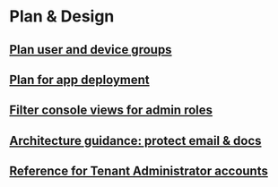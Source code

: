 # Plan & Design

## [Plan user and device groups](plan-your-user-and-device-groups.md)
## [Plan for app deployment](Plan-for-app-deployment-in-microsoft-intune.md)
## [Filter console views for admin roles](control-what-admins-can-see-in-the-microsoft-intune-admin-console.md)
## [Architecture guidance: protect email & docs](architecture-guidance-for-protecting-company-email-and-documents.md)
## [Reference for Tenant Administrator accounts](Reference-for-Tenant-Administrator-accounts-for-microsoft-intune.md)
